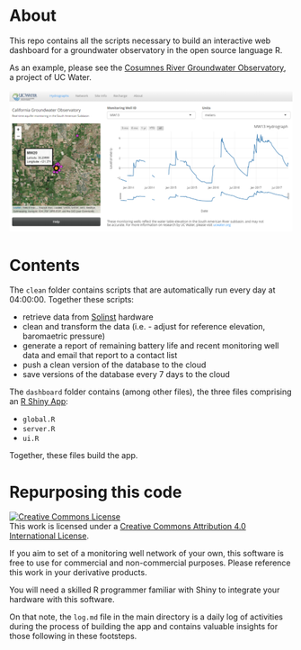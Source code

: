 # About 

This repo contains all the scripts necessary to build an interactive web dashboard for a groundwater observatory in the open source language R.  

As an example, please see the [Cosumnes River Groundwater Observatory](https://richpauloo.shinyapps.io/gw_observatory/), a project of UC Water.  

![](dash.png)  
 

# Contents

The `clean` folder contains scripts that are automatically run every day at 04:00:00. Together these scripts:  

* retrieve data from [Solinst](https://www.solinst.com/) hardware  
* clean and transform the data  (i.e. - adjust for reference elevation, baromaetric pressure)  
* generate a report of remaining battery life and recent monitoring well data and email that report to a contact list  
* push a clean version of the database to the cloud  
* save versions of the database every 7 days to the cloud  

The `dashboard` folder contains (among other files), the three files comprising an [R Shiny App](https://shiny.rstudio.com/): 

* `global.R`  
* `server.R`  
* `ui.R`  

Together, these files build the app.  


# Repurposing this code

<a rel="license" href="http://creativecommons.org/licenses/by/4.0/"><img alt="Creative Commons License" style="border-width:0" src="https://i.creativecommons.org/l/by/4.0/88x31.png" /></a><br />This work is licensed under a <a rel="license" href="http://creativecommons.org/licenses/by/4.0/">Creative Commons Attribution 4.0 International License</a>.

If you aim to set of a monitoring well network of your own, this software is free to use for commercial and non-commercial purposes. Please reference this work in your derivative products.  

You will need a skilled R programmer familiar with Shiny to integrate your hardware with this software.  

On that note, the `log.md` file in the main directory is a daily log of activities during the process of building the app and contains valuable insights for those following in these footsteps.  

